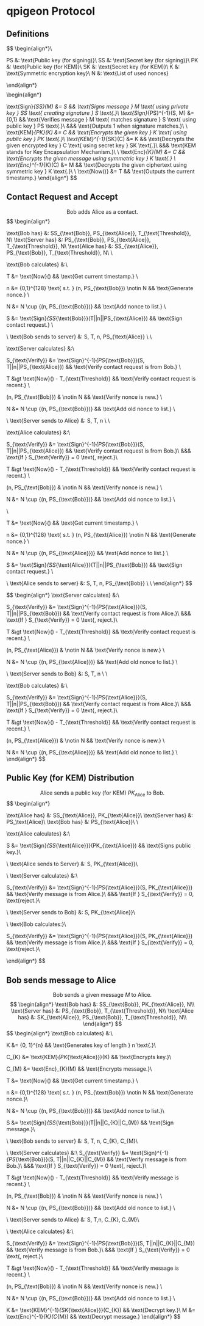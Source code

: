 # qpigeon Protocol

## Definitions

$$
\begin{align*}\\

PS &: \text{Public key (for signing)}\\
SS &: \text{Secret key (for signing)}\\
PK &: \text{Public key (for KEM)}\\
SK &: \text{Secret key (for KEM)}\\
K &: \text{Symmetric encryption key}\\
N &: \text{List of used nonces}

\end{align*}
$$
$$
\begin{align*}

\text{Sign}_{SS}(M) &= S && \text{Signs message } M \text{ using private key } SS \text{ creating signature } S \text{.}\\
\text{Sign}_{PS}^{-1}(S, M) &= \{0,1\} && \text{Verifies message } M \text{ matches signature } S \text{ using public key } PS \text{.}\\
&&& \text{Outputs 1 when signature matches.}\\
\\
\text{KEM}_{PK}(K) &= C && \text{Encrypts the given key } K \text{ using public key } PK \text{.}\\
\text{KEM}^{-1}_{SK}(C) &= K && \text{Decrypts the given encrypted key } C \text{ using secret key } SK \text{.}\\
&&& \text{KEM stands for Key Encapsulation Mechanism.}\\
\\
\text{Enc}_{K}(M) &= C && \text{Encrypts the given message using symmetric key } K \text{.} \\
\text{Enc}^{-1}_{K}(C) &= M && \text{Decrypts the given ciphertext using symmetric key } K \text{.}\\
\\
\text{Now()} &= T && \text{Outputs the current timestamp.}
\end{align*}
$$

<div style="page-break-after: always;"></div>

## Contact Request and Accept

$$
\text{Bob adds Alice as a contact.}
$$
$$
\begin{align*}

\text{Bob has} &: SS_{\text{Bob}}, PS_{\text{Alice}}, T_{\text{Threshold}}, N\\
\text{Server has} &: PS_{\text{Bob}}, PS_{\text{Alice}}, T_{\text{Threshold}}, N\\
\text{Alice has} &: SS_{\text{Alice}}, PS_{\text{Bob}}, T_{\text{Threshold}}, N\\
\\

\text{Bob calculates} &:\\

T &= \text{Now}()
&& \text{Get current timestamp.}
\\

n &= \{0,1\}^{128} \text{ s.t. } (n, PS_{\text{Bob}}) \notin N
&& \text{Generate nonce.}
\\

N &= N \cup \{(n, PS_{\text{Bob}})\}
&& \text{Add nonce to list.}
\\

S &= \text{Sign}_{SS_{\text{Bob}}}(T||n||PS_{\text{Alice}})
&& \text{Sign contact request.}
\\

\\
\text{Bob sends to server} &: S, T, n, PS_{\text{Alice}}
\\
\\

\text{Server calculates} &:\\

S_{\text{Verify}} &= \text{Sign}^{-1}_{PS_{\text{Bob}}}(S, T||n||PS_{\text{Alice}})
&& \text{Verify contact request is from Bob.}
\\

T &\gt \text{Now}() - T_{\text{Threshold}}
&& \text{Verify contact request is recent.}
\\

(n, PS_{\text{Bob}}) & \notin N
&& \text{Verify nonce is new.}
\\

N &= N \cup \{(n, PS_{\text{Bob}})\}
&& \text{Add old nonce to list.}
\\

\\
\text{Server sends to Alice} &: S, T, n
\\
\\

\text{Alice calculates} &:\\

S_{\text{Verify}} &= \text{Sign}^{-1}_{PS_{\text{Bob}}}(S, T||n||PS_{\text{Alice}})
&& \text{Verify contact request is from Bob.}\\
&&& \text{If } S_{\text{Verify}} = 0 \text{, reject.}\\

T &\gt \text{Now}() - T_{\text{Threshold}}
&& \text{Verify contact request is recent.}
\\

(n, PS_{\text{Bob}}) & \notin N
&& \text{Verify nonce is new.}
\\

N &= N \cup \{(n, PS_{\text{Bob}})\}
&& \text{Add old nonce to list.}
\\

\\

T &= \text{Now}()
&& \text{Get current timestamp.}
\\

n &= \{0,1\}^{128} \text{ s.t. } (n, PS_{\text{Alice}}) \notin N
&& \text{Generate nonce.}
\\

N &= N \cup \{(n, PS_{\text{Alice}})\}
&& \text{Add nonce to list.}
\\

S &= \text{Sign}_{SS_{\text{Alice}}}(T||n||PS_{\text{Bob}})
&& \text{Sign contact request.}
\\

\\
\text{Alice sends to server} &: S, T, n, PS_{\text{Bob}}
\\
\\
\end{align*}
$$

$$
\begin{align*}
\text{Server calculates} &:\\

S_{\text{Verify}} &= \text{Sign}^{-1}_{PS_{\text{Alice}}}(S, T||n||PS_{\text{Bob}})
&& \text{Verify contact request is from Alice.}\\
&&& \text{If } S_{\text{Verify}} = 0 \text{, reject.}\\

T &\gt \text{Now}() - T_{\text{Threshold}}
&& \text{Verify contact request is recent.}
\\

(n, PS_{\text{Alice}}) & \notin N
&& \text{Verify nonce is new.}
\\

N &= N \cup \{(n, PS_{\text{Alice}})\}
&& \text{Add old nonce to list.}
\\

\\
\text{Server sends to Bob} &: S, T, n
\\
\\

\text{Bob calculates} &:\\

S_{\text{Verify}} &= \text{Sign}^{-1}_{PS_{\text{Alice}}}(S, T||n||PS_{\text{Bob}})
&& \text{Verify contact request is from Alice.}\\
&&& \text{If } S_{\text{Verify}} = 0 \text{, reject.}\\

T &\gt \text{Now}() - T_{\text{Threshold}}
&& \text{Verify contact request is recent.}
\\

(n, PS_{\text{Alice}}) & \notin N
&& \text{Verify nonce is new.}
\\

N &= N \cup \{(n, PS_{\text{Alice}})\}
&& \text{Add old nonce to list.}
\\
\end{align*}
$$

<div style="page-break-after: always;"></div>

## Public Key (for KEM) Distribution

$$
\text{Alice sends a public key (for KEM) } PK_{\text{Alice}} \text{ to Bob.}
$$
$$
\begin{align*}

\text{Alice has} &: SS_{\text{Alice}}, PK_{\text{Alice}}\\
\text{Server has} &: PS_\text{Alice}\\
\text{Bob has} &: PS_{\text{Alice}}\\
\\

\text{Alice calculates} &:\\

S &= \text{Sign}_{SS_{\text{Alice}}}(PK_{\text{Alice}})
&& \text{Signs public key.}\\

\\
\text{Alice sends to Server} &: S, PK_{\text{Alice}}\\

\\
\text{Server calculates} &:\\

S_{\text{Verify}} &= \text{Sign}^{-1}_{PS_{\text{Alice}}}(S, PK_{\text{Alice}})
&& \text{Verify message is from Alice.}\\
&&& \text{If } S_{\text{Verify}} = 0, \text{reject.}\\

\\
\text{Server sends to Bob} &: S, PK_{\text{Alice}}\\

\\
\text{Bob calculates:}\\

S_{\text{Verify}} &= \text{Sign}^{-1}_{PS_{\text{Alice}}}(S, PK_{\text{Alice}})
&& \text{Verify message is from Alice.}\\
&&& \text{If } S_{\text{Verify}} = 0, \text{reject.}\\

\end{align*}
$$

<div style="page-break-after: always;"></div>

## Bob sends message to Alice

$$
\text{Bob sends a given message } M \text{ to Alice}.
$$
$$
\begin{align*}
\text{Bob has} &: SS_{\text{Bob}}, PK_{\text{Alice}}, N\\
\text{Server has} &: PS_{\text{Bob}}, T_{\text{Threshold}}, N\\
\text{Alice has} &: SK_{\text{Alice}}, PS_{\text{Bob}}, T_{\text{Threshold}}, N\\
\end{align*}
$$
$$
\begin{align*}
\text{Bob calculates} &:\\

K &= \{0, 1\}^{n}
&& \text{Generates key of length } n \text{.}\\

C_{K} &= \text{KEM}_{PK_{\text{Alice}}}(K)
&& \text{Encrypts key.}\\

C_{M} &= \text{Enc}_{K}(M)
&& \text{Encrypts message.}\\

T &= \text{Now}()
&& \text{Get current timestamp.}
\\

n &= \{0,1\}^{128} \text{ s.t. } (n, PS_{\text{Bob}}) \notin N
&& \text{Generate nonce.}\\

N &= N \cup \{(n, PS_{\text{Bob}})\}
&& \text{Add nonce to list.}\\

S &= \text{Sign}_{SS_{\text{Bob}}}(T||n||C_{K}||C_{M})
&& \text{Sign message.}\\

\\
\text{Bob sends to server} &: S, T, n, C_{K}, C_{M}\\

\\
\text{Server calculates} &:\\
S_{\text{Verify}} &= \text{Sign}^{-1}_{PS_{\text{Bob}}}(S, T||n||C_{K}||C_{M})
&& \text{Verify message is from Bob.}\\
&&& \text{If } S_{\text{Verify}} = 0 \text{, reject.}\\

T &\gt \text{Now}() - T_{\text{Threshold}}
&& \text{Verify message is recent.}
\\

(n, PS_{\text{Bob}}) & \notin N
&& \text{Verify nonce is new.}
\\

N &= N \cup \{(n, PS_{\text{Bob}})\}
&& \text{Add old nonce to list.}
\\

\\
\text{Server sends to Alice} &: S, T,n, C_{K}, C_{M}\\

\\
\text{Alice calculates} &:\\

S_{\text{Verify}} &= \text{Sign}^{-1}_{PS_{\text{Bob}}}(S, T||n||C_{K}||C_{M})
&& \text{Verify message is from Bob.}\\
&&& \text{If } S_{\text{Verify}} = 0 \text{, reject.}\\

T &\gt \text{Now}() - T_{\text{Threshold}}
&& \text{Verify message is recent.}
\\

(n, PS_{\text{Bob}}) & \notin N
&& \text{Verify nonce is new.}
\\

N &= N \cup \{(n, PS_{\text{Bob}})\}
&& \text{Add old nonce to list.}
\\

K &= \text{KEM}^{-1}_{SK_{\text{Alice}}}(C_{K})
&& \text{Decrypt key.}\\
M &= \text{Enc}^{-1}_{K}(C_{M})
&& \text{Decrypt message.}
\end{align*}
$$
